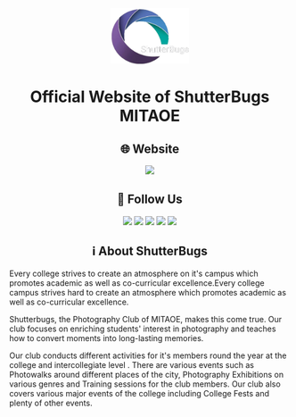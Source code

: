 

<p align="center">
<img src="assets/img/logos/LOGO-SVGwhite.png" height="100" />
</p>

<h1 align="center">Official Website of ShutterBugs MITAOE</h1>

<h2 align="center">🌐 Website</h2>
<p align="center">
<a href="https://shutterbugsmitaoe.github.io" target="_blank"><img height="28" src = "https://img.shields.io/badge/-https://shutterbugsmitaoe.github.io-fed136?style=for-the-badge"></a>
</p>
<h2 align="center">👥 Follow Us</h2>
<p align="center">
<a href="https://instagram.com/shutterbugs.mitaoe" target="_blank"><img height="28" src = "https://img.shields.io/badge/-Instagram-e95950?style=for-the-badge&logo=Instagram&logoColor=white"></a>
<a href="https://shutterbugs-links.web.app" target="_blank"><img height="28" src = "https://img.shields.io/badge/-Social Links-fed136?style=for-the-badge"></a>
  <a href="mailto:shutterbugspc@mitaoe.ac.in" target="_blank"><img height="28" src = "https://img.shields.io/badge/gmail-EA4335?&style=for-the-badge&logo=gmail&logoColor=white"></a>
  <a href="https://www.linkedin.com/company/shutterbugspc" target="_blank"> <img height="28" src = "https://img.shields.io/badge/-LinkedIn-0e76a8?style=for-the-badge&logo=Linkedin&logoColor=white"></a>
  <a href="https://twitter.com/shutterbugsclub" target="_blank"><img height="28" src = "https://img.shields.io/badge/-Twitter-00acee?style=for-the-badge&logo=Twitter&logoColor=white"></a>
</p>

<h2 align="center">ℹ️ About ShutterBugs</h2>
Every college strives to create an atmosphere on it's campus which promotes academic as well as co-curricular excellence.Every college campus strives hard to create an atmosphere which promotes academic as well as co-curricular excellence.

Shutterbugs, the Photography Club of MITAOE, makes this come true. Our club focuses on enriching students' interest in photography and teaches how to convert moments into long-lasting memories.

Our club conducts different activities for it's members round the year at the college and intercollegiate level . There are various events such as Photowalks around different places of the city, Photography Exhibitions on various genres and Training sessions for the club members. Our club also covers various major events of the college including College Fests and plenty of other events.